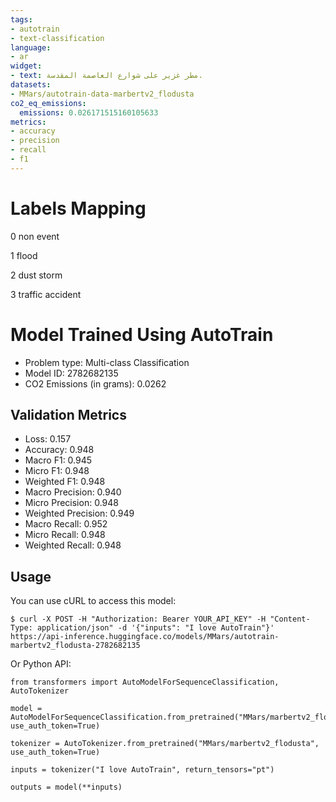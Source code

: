 ```yaml
---
tags:
- autotrain
- text-classification
language:
- ar
widget:
- text: مطر غزير على شوارع العاصمة المقدسة.
datasets:
- MMars/autotrain-data-marbertv2_flodusta
co2_eq_emissions:
  emissions: 0.026171515160105633
metrics:
- accuracy
- precision
- recall
- f1
---
```

# Labels Mapping
0 non event 

1 flood 

2 dust storm 

3 traffic accident


# Model Trained Using AutoTrain

- Problem type: Multi-class Classification
- Model ID: 2782682135
- CO2 Emissions (in grams): 0.0262

## Validation Metrics

- Loss: 0.157
- Accuracy: 0.948
- Macro F1: 0.945
- Micro F1: 0.948
- Weighted F1: 0.948
- Macro Precision: 0.940
- Micro Precision: 0.948
- Weighted Precision: 0.949
- Macro Recall: 0.952
- Micro Recall: 0.948
- Weighted Recall: 0.948


## Usage

You can use cURL to access this model:

```
$ curl -X POST -H "Authorization: Bearer YOUR_API_KEY" -H "Content-Type: application/json" -d '{"inputs": "I love AutoTrain"}' https://api-inference.huggingface.co/models/MMars/autotrain-marbertv2_flodusta-2782682135
```

Or Python API:

```
from transformers import AutoModelForSequenceClassification, AutoTokenizer

model = AutoModelForSequenceClassification.from_pretrained("MMars/marbertv2_flodusta", use_auth_token=True)

tokenizer = AutoTokenizer.from_pretrained("MMars/marbertv2_flodusta", use_auth_token=True)

inputs = tokenizer("I love AutoTrain", return_tensors="pt")

outputs = model(**inputs)
```
